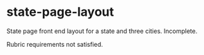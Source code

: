 # state-page-layout

State page front end layout for a state and three cities. Incomplete.

Rubric requirements not satisfied.